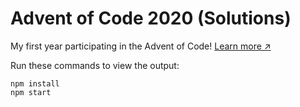 # Advent of Code 2020 (Solutions)

My first year participating in the Advent of Code! [Learn more ↗](https://adventofcode.com/2020/about)

Run these commands to view the output:

```
npm install
npm start
```
